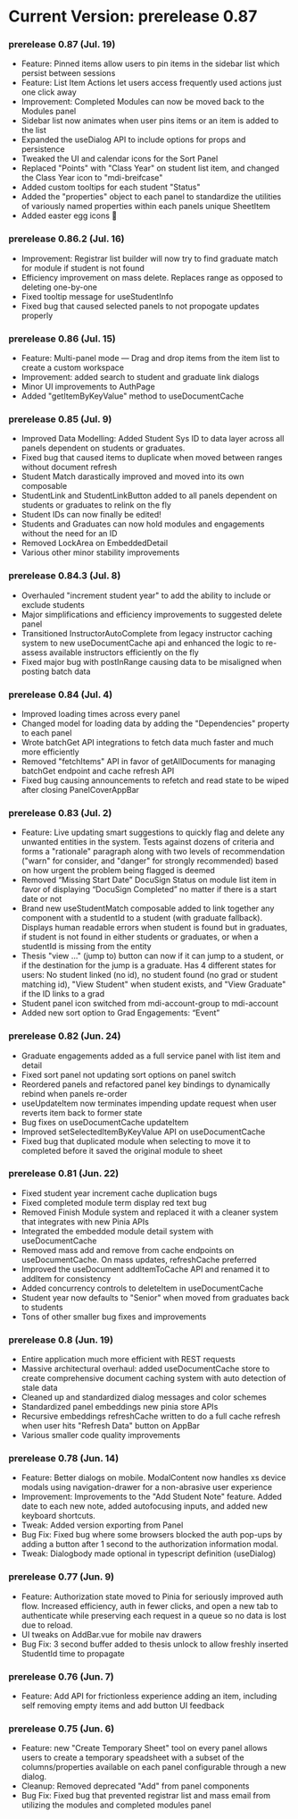 # Current Version: prerelease 0.87

### prerelease 0.87 (Jul. 19)
- Feature: Pinned items allow users to pin items in the sidebar list which persist between sessions
- Feature: List Item Actions let users access frequently used actions just one click away
- Improvement: Completed Modules can now be moved back to the Modules panel
- Sidebar list now animates when user pins items or an item is added to the list
- Expanded the useDialog API to include options for props and persistence
- Tweaked the UI and calendar icons for the Sort Panel
- Replaced "Points" with "Class Year" on student list item, and changed the Class Year icon to "mdi-breifcase"
- Added custom tooltips for each student "Status"
- Added the "properties" object to each panel to standardize the utilities of variously named properties within each panels unique SheetItem
- Added easter egg icons 🦄

### prerelease 0.86.2 (Jul. 16)
- Improvement: Registrar list builder will now try to find graduate match for module if student is not found
- Efficiency improvement on mass delete. Replaces range as opposed to deleting one-by-one
- Fixed tooltip message for useStudentInfo
- Fixed bug that caused selected panels to not propogate updates properly

### prerelease 0.86 (Jul. 15)
- Feature: Multi-panel mode — Drag and drop items from the item list to create a custom workspace
- Improvement: added search to student and graduate link dialogs
- Minor UI improvements to AuthPage
- Added "getItemByKeyValue" method to useDocumentCache

### prerelease 0.85 (Jul. 9)
- Improved Data Modelling: Added Student Sys ID to data layer across all panels dependent on students or graduates.
- Fixed bug that caused items to duplicate when moved between ranges without document refresh
- Student Match darastically improved and moved into its own composable
- StudentLink and StudentLinkButton added to all panels dependent on students or graduates to relink on the fly
- Student IDs can now finally be edited!
- Students and Graduates can now hold modules and engagements without the need for an ID
- Removed LockArea on EmbeddedDetail
- Various other minor stability improvements

### prerelease 0.84.3 (Jul. 8)
- Overhauled "increment student year" to add the ability to include or exclude students
- Major simplifications and efficiency improvements to suggested delete panel
- Transitioned InstructorAutoComplete from legacy instructor caching system to new useDocumentCache api and enhanced the logic to re-assess available instructors efficiently on the fly
- Fixed major bug with postInRange causing data to be misaligned when posting batch data

### prerelease 0.84 (Jul. 4)
- Improved loading times across every panel
- Changed model for loading data by adding the "Dependencies" property to each panel
- Wrote batchGet API integrations to fetch data much faster and much more efficiently
- Removed "fetchItems" API in favor of getAllDocuments for managing batchGet endpoint and cache refresh API
- Fixed bug causing announcements to refetch and read state to be wiped after closing PanelCoverAppBar

### prerelease 0.83 (Jul. 2)
- Feature: Live updating smart suggestions to quickly flag and delete any unwanted entities in the system. Tests against dozens of criteria and forms a "rationale" paragraph along with two levels of recommendation ("warn" for consider, and "danger" for strongly recommended) based on how urgent the problem being flagged is deemed
- Removed “Missing Start Date” DocuSign Status on module list item in favor of displaying “DocuSign Completed” no matter if there is a start date or not
- Brand new useStudentMatch composable added to link together any component with a studentId to a student (with graduate fallback). Displays human readable errors when student is found but in graduates, if student is not found in either students or graduates, or when a studentId is missing from the entity
- Thesis "view ..." (jump to) button can now if it can jump to a student, or if the destination for the jump is a graduate. Has 4 different states for users: No student linked (no id), no student found (no grad or student matching id), "View Student" when student exists, and "View Graduate" if the ID links to a grad
- Student panel icon switched from mdi-account-group to mdi-account
- Added new sort option to Grad Engagements: “Event”

### prerelease 0.82 (Jun. 24)
- Graduate engagements added as a full service panel with list item and detail
- Fixed sort panel not updating sort options on panel switch
- Reordered panels and refactored panel key bindings to dynamically rebind when panels re-order
- useUpdateItem now terminates impending update request when user reverts item back to former state
- Bug fixes on useDocumentCache updateItem
- Improved setSelectedItemByKeyValue API on useDocumentCache
- Fixed bug that duplicated module when selecting to move it to completed before it saved the original module to sheet

### prerelease 0.81 (Jun. 22)
- Fixed student year increment cache duplication bugs
- Fixed completed module term display red text bug
- Removed Finish Module system and replaced it with a cleaner system that integrates with new Pinia APIs
- Integrated the embedded module detail system with useDocumentCache
- Removed mass add and remove from cache endpoints on useDocumentCache. On mass updates, refreshCache preferred
- Improved the useDocument addItemToCache API and renamed it to addItem for consistency
- Added concurrency controls to deleteItem in useDocumentCache
- Student year now defaults to "Senior" when moved from graduates back to students
- Tons of other smaller bug fixes and improvements

### prerelease 0.8 (Jun. 19)
- Entire application much more efficient with REST requests
- Massive architectural overhaul: added useDocumentCache store to create comprehensive document caching system with auto detection of stale data
- Cleaned up and standardized dialog messages and color schemes
- Standardized panel embeddings new pinia store APIs
- Recursive embeddings refreshCache written to do a full cache refresh when user hits "Refresh Data" button on AppBar
- Various smaller code quality improvements

### prerelease 0.78 (Jun. 14)
- Feature: Better dialogs on mobile. ModalContent now handles xs device modals using navigation-drawer for a non-abrasive user experience
- Improvement: Improvements to the "Add Student Note" feature. Added date to each new note, added autofocusing inputs, and added new keyboard shortcuts.
- Tweak: Added version exporting from Panel
- Bug Fix: Fixed bug where some browsers blocked the auth pop-ups by adding a button after 1 second to the authorization information modal.
- Tweak: Dialogbody made optional in typescript definition (useDialog)

### prerelease 0.77 (Jun. 9)
- Feature: Authorization state moved to Pinia for seriously improved auth flow. Increased efficiency, auth in fewer clicks, and open a new tab to authenticate while preserving each request in a queue so no data is lost due to reload.
- UI tweaks on AddBar.vue for mobile nav drawers
- Bug Fix: 3 second buffer added to thesis unlock to allow freshly inserted StudentId time to propagate

### prerelease 0.76 (Jun. 7)
- Feature: Add API for frictionless experience adding an item, including self removing empty items and add button UI feedback

### prerelease 0.75 (Jun. 6)
- Feature: new "Create Temporary Sheet" tool on every panel allows users to create a temporary speadsheet with a subset of the columns/properties available on each panel configurable through a new dialog.
- Cleanup: Removed deprecated "Add" from panel components
- Bug Fix: Fixed bug that prevented registrar list and mass email from utilizing the modules and completed modules panel
